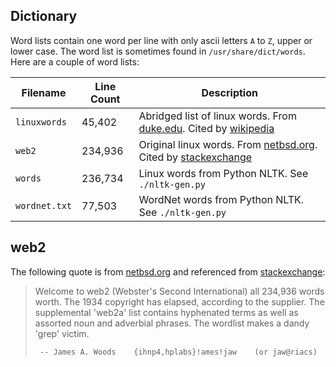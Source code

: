 ## Dictionary

Word lists contain one word per line with only ascii letters `A` to `Z`, upper or lower case. The word list is sometimes found in `/usr/share/dict/words`. Here are a couple of word lists:

| Filename | Line Count | Description |
| --- | --- | --- |
| `linuxwords` | 45,402 | Abridged list of linux words. From [duke.edu](https://www.cs.duke.edu/~ola/ap/linuxwords). Cited by [wikipedia](https://en.wikipedia.org/wiki/Words_(Unix)) |
| `web2` | 234,936 | Original linux words. From [netbsd.org](http://cvsweb.netbsd.org/bsdweb.cgi/~checkout~/src/share/dict/web2?rev=1.1&content-type=text/plain&only_with_tag=MAIN). Cited by [stackexchange](https://unix.stackexchange.com/a/286790) |
| `words` | 236,734 | Linux words from Python NLTK. See `./nltk-gen.py` |
| `wordnet.txt` | 77,503 | WordNet words from Python NLTK. See `./nltk-gen.py` |

## web2

The following quote is from [netbsd.org](http://cvsweb.netbsd.org/bsdweb.cgi/src/share/dict/README?rev=1.1&content-type=text/x-cvsweb-markup&only_with_tag=MAIN) and referenced from [stackexchange](https://unix.stackexchange.com/a/286790):

> Welcome to web2 (Webster's Second International) all 234,936 words worth.
> The 1934 copyright has elapsed, according to the supplier.  The
> supplemental 'web2a' list contains hyphenated terms as well as assorted
> noun and adverbial phrases.  The wordlist makes a dandy 'grep' victim.
>
>      -- James A. Woods    {ihnp4,hplabs}!ames!jaw    (or jaw@riacs)
